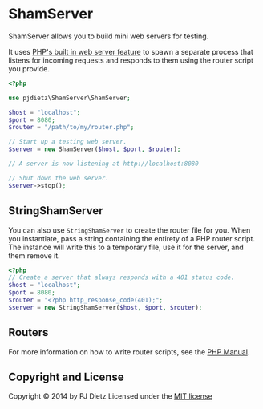 # ShamServer

ShamServer allows you to build mini web servers for testing.

It uses  [PHP's built in web server feature](http://php.net/manual/en/features.commandline.webserver.php) to spawn a separate process that listens for incoming requests and responds to them using the router script you provide.

```php
<?php

use pjdietz\ShamServer\ShamServer;

$host = "localhost";
$port = 8080;
$router = "/path/to/my/router.php";

// Start up a testing web server.
$server = new ShamServer($host, $port, $router);

// A server is now listening at http://localhost:8080

// Shut down the web server.
$server->stop();
```

## StringShamServer

You can also use `StringShamServer` to create the router file for you. When you instantiate, pass a string containing the entirety of a PHP router script. The instance will write this to a temporary file, use it for the server, and them remove it.

```php
<?php
// Create a server that always responds with a 401 status code.
$host = "localhost";
$port = 8080;
$router = "<?php http_response_code(401);";
$server = new StringShamServer($host, $port, $router);
```

## Routers

For more information on how to write router scripts, see the [PHP Manual](http://php.net/manual/en/features.commandline.webserver.php).


Copyright and License
---------------------
Copyright © 2014 by PJ Dietz
Licensed under the [MIT license](http://opensource.org/licenses/MIT)
